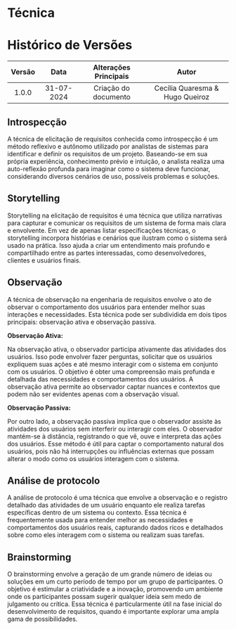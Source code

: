 # Técnica

# Histórico de Versões

| **Versão** | **Data** | **Alterações Principais** | **Autor** |
| :--: | :--: | :--: | :--: | 
| 1.0.0 | 31-07-2024 | Criação do documento | Cecília Quaresma & Hugo Queiroz |

## Introspecção

A técnica de elicitação de requisitos conhecida como introspecção é um método reflexivo e autônomo utilizado por
analistas de sistemas para identificar e definir os requisitos de um projeto. Baseando-se em sua própria experiência,
conhecimento prévio e intuição, o analista realiza uma auto-reflexão profunda para imaginar como o sistema deve funcionar,
considerando diversos cenários de uso, possíveis problemas e soluções.

## Storytelling

Storytelling na elicitação de requisitos é uma técnica que utiliza narrativas para capturar e comunicar os requisitos de um 
sistema de forma mais clara e envolvente. Em vez de apenas listar especificações técnicas, o storytelling incorpora histórias e 
cenários que ilustram como o sistema será usado na prática. Isso ajuda a criar um entendimento mais profundo e compartilhado 
entre as partes interessadas, como desenvolvedores, clientes e usuários finais.

## Observação

A técnica de observação na engenharia de requisitos envolve o ato de observar o comportamento dos usuários para entender
melhor suas interações e necessidades. Esta técnica pode ser subdividida em dois tipos principais: observação ativa e
observação passiva.

**Observação Ativa:**

Na observação ativa, o observador participa ativamente das atividades dos usuários. Isso pode envolver fazer perguntas, 
solicitar que os usuários expliquem suas ações e até mesmo interagir com o sistema em conjunto com os usuários. O objetivo
é obter uma compreensão mais profunda e detalhada das necessidades e comportamentos dos usuários. A observação ativa permite 
ao observador captar nuances e contextos que podem não ser evidentes apenas com a observação visual.

**Observação Passiva:**

Por outro lado, a observação passiva implica que o observador assiste às atividades dos usuários sem interferir ou interagir com
eles. O observador mantém-se à distância, registrando o que vê, ouve e interpreta das ações dos usuários. Esse método é útil 
para captar o comportamento natural dos usuários, pois não há interrupções ou influências externas que possam alterar o modo como
os usuários interagem com o sistema.

## Análise de protocolo 

A análise de protocolo é uma técnica que envolve a observação e o registro detalhado das atividades 
de um usuário enquanto ele realiza tarefas específicas dentro de um sistema ou contexto. Essa técnica é frequentemente usada para entender 
melhor as necessidades e comportamentos dos usuários reais, capturando dados ricos e detalhados sobre como eles interagem com o sistema ou 
realizam suas tarefas.

## Brainstorming

O brainstorming envolve a geração de um grande número de ideias ou soluções em um curto 
período de tempo por um grupo de participantes. O objetivo é estimular a criatividade e a inovação, promovendo um ambiente onde os 
participantes possam sugerir qualquer ideia sem medo de julgamento ou crítica. Essa técnica é particularmente útil na fase inicial
do desenvolvimento de requisitos, quando é importante explorar uma ampla gama de possibilidades.
